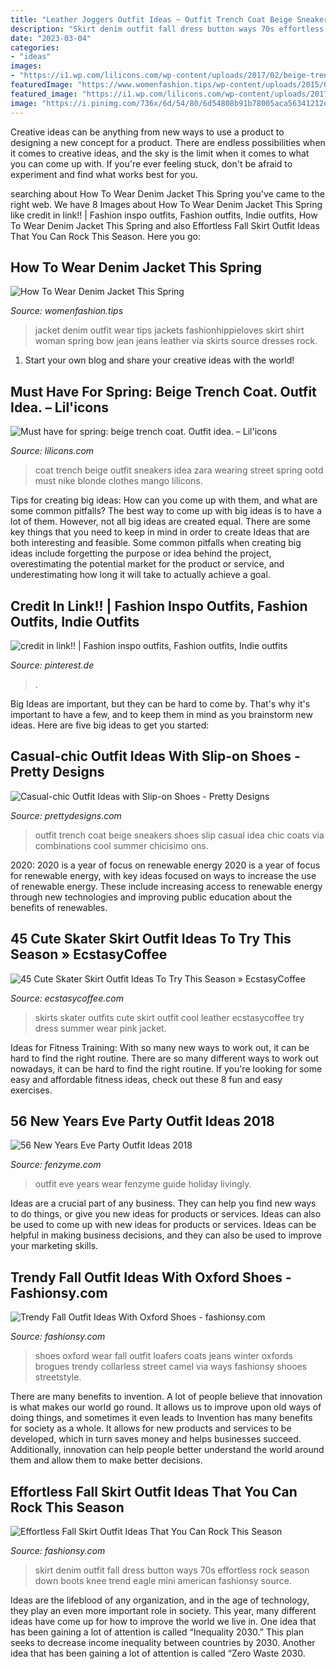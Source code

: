 ```yaml
---
title: "Leather Joggers Outfit Ideas ~ Outfit Trench Coat Beige Sneakers Shoes Slip Casual Idea Chic Coats Via Combinations Cool Summer Chicisimo Ons"
description: "Skirt denim outfit fall dress button ways 70s effortless rock season down boots knee trend eagle mini american fashionsy source"
date: "2023-03-04"
categories:
- "ideas"
images:
- "https://i1.wp.com/lilicons.com/wp-content/uploads/2017/02/beige-trench-coat-zara-white-sneakers-ootd-street-style-fashion-tumblr-girl-blonde-bloger-clothes.jpg?resize=1000%2C1500"
featuredImage: "https://www.womenfashion.tips/wp-content/uploads/2015/03/img_5333.jpg"
featured_image: "https://i1.wp.com/lilicons.com/wp-content/uploads/2017/02/beige-trench-coat-zara-white-sneakers-ootd-street-style-fashion-tumblr-girl-blonde-bloger-clothes.jpg?resize=1000%2C1500"
image: "https://i.pinimg.com/736x/6d/54/80/6d54808b91b78005aca56341212e33b2.jpg"
---
```



Creative ideas can be anything from new ways to use a product to designing a new concept for a product. There are endless possibilities when it comes to creative ideas, and the sky is the limit when it comes to what you can come up with. If you're ever feeling stuck, don't be afraid to experiment and find what works best for you.

	

		
searching about How To Wear Denim Jacket This Spring you've came to the right web. We have 8 Images about How To Wear Denim Jacket This Spring like credit in link!! | Fashion inspo outfits, Fashion outfits, Indie outfits, How To Wear Denim Jacket This Spring and also Effortless Fall Skirt Outfit Ideas That You Can Rock This Season. Here you go:
		
    
## How To Wear Denim Jacket This Spring

<img loading=lazy src="https://www.womenfashion.tips/wp-content/uploads/2015/03/img_5333.jpg" onerror="this.onerror=null;this.src='https://tse2.mm.bing.net/th?id=OIP.oI8IjQKhxkEt_L7pmwhbvAHaLH&amp;pid=15.1';" alt="How To Wear Denim Jacket This Spring">

_Source: womenfashion.tips_

>jacket denim outfit wear tips jackets fashionhippieloves skirt shirt woman spring bow jean jeans leather via skirts source dresses rock. 

	

1. Start your own blog and share your creative ideas with the world!

    
## Must Have For Spring: Beige Trench Coat. Outfit Idea. – Lil&#039;icons

<img loading=lazy src="https://i1.wp.com/lilicons.com/wp-content/uploads/2017/02/beige-trench-coat-zara-white-sneakers-ootd-street-style-fashion-tumblr-girl-blonde-bloger-clothes.jpg?resize=1000%2C1500" onerror="this.onerror=null;this.src='https://tse1.mm.bing.net/th?id=OIP.9B2EwZCqM64TY9peeyqZPwHaLH&amp;pid=15.1';" alt="Must have for spring: beige trench coat. Outfit idea. – Lil&#039;icons">

_Source: lilicons.com_

>coat trench beige outfit sneakers idea zara wearing street spring ootd must nike blonde clothes mango lilicons. 

	

Tips for creating big ideas: How can you come up with them, and what are some common pitfalls?
The best way to come up with big ideas is to have a lot of them. However, not all big ideas are created equal. There are some key things that you need to keep in mind in order to create Ideas that are both interesting and feasible. Some common pitfalls when creating big ideas include forgetting the purpose or idea behind the project, overestimating the potential market for the product or service, and underestimating how long it will take to actually achieve a goal.

    
## Credit In Link!! | Fashion Inspo Outfits, Fashion Outfits, Indie Outfits

<img loading=lazy src="https://i.pinimg.com/736x/6d/54/80/6d54808b91b78005aca56341212e33b2.jpg" onerror="this.onerror=null;this.src='https://tse2.mm.bing.net/th?id=OIP.SGqrO1Zofcw_6wlBVxw1xwHaNK&amp;pid=15.1';" alt="credit in link!! | Fashion inspo outfits, Fashion outfits, Indie outfits">

_Source: pinterest.de_

>. 

	

Big Ideas are important, but they can be hard to come by. That's why it's important to have a few, and to keep them in mind as you brainstorm new ideas. Here are five big ideas to get you started: 

    
## Casual-chic Outfit Ideas With Slip-on Shoes - Pretty Designs

<img loading=lazy src="http://www.prettydesigns.com/wp-content/uploads/2014/05/Beige-Trench-Coat-Outfit-Idea-with-Sneakers.jpg" onerror="this.onerror=null;this.src='https://tse1.mm.bing.net/th?id=OIP.KAFjwTtg4IE5CdlwpKt8SgHaK1&amp;pid=15.1';" alt="Casual-chic Outfit Ideas with Slip-on Shoes - Pretty Designs">

_Source: prettydesigns.com_

>outfit trench coat beige sneakers shoes slip casual idea chic coats via combinations cool summer chicisimo ons. 

	

2020: 2020 is a year of focus on renewable energy
2020 is a year of focus for renewable energy, with key ideas focused on ways to increase the use of renewable energy. These include increasing access to renewable energy through new technologies and improving public education about the benefits of renewables.

    
## 45 Cute Skater Skirt Outfit Ideas To Try This Season » EcstasyCoffee

<img loading=lazy src="https://i2.wp.com/www.ecstasycoffee.com/wp-content/uploads/2016/12/Skater-Skirt30.jpg?resize=700%2C1012" onerror="this.onerror=null;this.src='https://tse4.mm.bing.net/th?id=OIP.e1Gtob2LB3Aj6B6oOISP9gHaKt&amp;pid=15.1';" alt="45 Cute Skater Skirt Outfit Ideas To Try This Season » EcstasyCoffee">

_Source: ecstasycoffee.com_

>skirts skater outfits cute skirt outfit cool leather ecstasycoffee try dress summer wear pink jacket. 

	

Ideas for Fitness Training: With so many new ways to work out, it can be hard to find the right routine.
There are so many different ways to work out nowadays, it can be hard to find the right routine. If you're looking for some easy and affordable fitness ideas, check out these 8 fun and easy exercises.

    
## 56 New Years Eve Party Outfit Ideas 2018

<img loading=lazy src="http://www.fenzyme.com/wp-content/uploads/2015/11/New-Years-Eve-Party-Outfit-Ideas-2016-71.jpg" onerror="this.onerror=null;this.src='https://tse1.mm.bing.net/th?id=OIP.EkQEJflmNgiGbzOD-sEK6gHaLH&amp;pid=15.1';" alt="56 New Years Eve Party Outfit Ideas 2018">

_Source: fenzyme.com_

>outfit eve years wear fenzyme guide holiday livingly. 

	

Ideas are a crucial part of any business. They can help you find new ways to do things, or give you new ideas for products or services. Ideas can also be used to come up with new ideas for products or services. Ideas can be helpful in making business decisions, and they can also be used to improve your marketing skills.

    
## Trendy Fall Outfit Ideas With Oxford Shoes - Fashionsy.com

<img loading=lazy src="http://fashionsy.com/wp-content/uploads/2014/09/tumblr_mjji92oviQ1qfrtudo1_1280-630x945.jpg" onerror="this.onerror=null;this.src='https://tse1.mm.bing.net/th?id=OIP._Pqe73CF7zvyW_jzV-GszQHaLH&amp;pid=15.1';" alt="Trendy Fall Outfit Ideas With Oxford Shoes - fashionsy.com">

_Source: fashionsy.com_

>shoes oxford wear fall outfit loafers coats jeans winter oxfords brogues trendy collarless street camel via ways fashionsy shooes streetstyle. 

	

There are many benefits to invention. A lot of people believe that innovation is what makes our world go round. It allows us to improve upon old ways of doing things, and sometimes it even leads to
Invention has many benefits for society as a whole. It allows for new products and services to be developed, which in turn saves money and helps businesses succeed. Additionally, innovation can help people better understand the world around them and allow them to make better decisions.

    
## Effortless Fall Skirt Outfit Ideas That You Can Rock This Season

<img loading=lazy src="https://fashionsy.com/wp-content/uploads/2017/09/skirt-fall-outfit-1.jpg" onerror="this.onerror=null;this.src='https://tse2.mm.bing.net/th?id=OIP.EArmVBcn-LGXD2JwCg9PewHaLH&amp;pid=15.1';" alt="Effortless Fall Skirt Outfit Ideas That You Can Rock This Season">

_Source: fashionsy.com_

>skirt denim outfit fall dress button ways 70s effortless rock season down boots knee trend eagle mini american fashionsy source. 

	

Ideas are the lifeblood of any organization, and in the age of technology, they play an even more important role in society. This year, many different ideas have come up for how to improve the world we live in. One idea that has been gaining a lot of attention is called “Inequality 2030.” This plan seeks to decrease income inequality between countries by 2030. Another idea that has been gaining a lot of attention is called “Zero Waste 2030.

